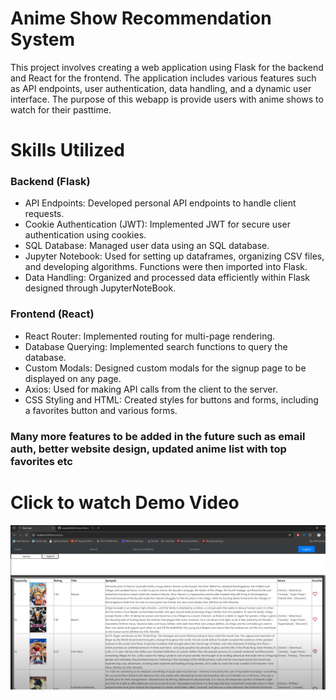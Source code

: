 # Anime Show Recommendation System
This project involves creating a web application using Flask for the backend and React for the frontend. The application includes various features such as API endpoints, user authentication, data handling, and a dynamic user interface. The purpose of this webapp is provide users with anime shows to watch for their pasttime. 

# Skills Utilized
### Backend (Flask)
- API Endpoints: Developed personal API endpoints to handle client requests.
- Cookie Authentication (JWT): Implemented JWT for secure user authentication using cookies.
- SQL Database: Managed user data using an SQL database.
- Jupyter Notebook: Used for setting up dataframes, organizing CSV files, and developing algorithms. Functions were then imported into Flask.
- Data Handling: Organized and processed data efficiently within Flask designed through JupyterNoteBook.
### Frontend (React)
- React Router: Implemented routing for multi-page rendering.
- Database Querying: Implemented search functions to query the database.
- Custom Modals: Designed custom modals for the signup page to be displayed on any page.
- Axios: Used for making API calls from the client to the server.
- CSS Styling and HTML: Created styles for buttons and forms, including a favorites button and various forms.

### Many more features to be added in the future such as email auth, better website design, updated anime list with top favorites etc

# Click to watch Demo Video
[![Watch the video](https://raw.githubusercontent.com/ivanpan0626/AI-Anime-Recomender/main/animeDemoIMG.png)](https://youtu.be/pazGP9MJ0Rg)
